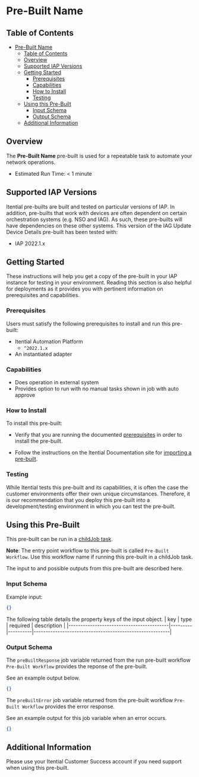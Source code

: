 <!-- This is a comment in md (Markdown) format, it will not be visible to the end user -->

<!-- Update the below line with your Pre-Built name -->
# Pre-Built Name

<!-- Leave TOC intact unless you've added or removed headers -->

## Table of Contents

- [Pre-Built Name](#pre-built-name)
  - [Table of Contents](#table-of-contents)
  - [Overview](#overview)
  - [Supported IAP Versions](#supported-iap-versions)
  - [Getting Started](#getting-started)
    - [Prerequisites](#prerequisites)
    - [Capabilities](#capabilities)
    - [How to Install](#how-to-install)
    - [Testing](#testing)
  - [Using this Pre-Built](#using-this-pre-built)
    - [Input Schema](#input-schema)
    - [Output Schema](#output-schema)
  - [Additional Information](#additional-information)

<!-- Write a few sentences about the Pre-Built and explain the use case(s) -->

## Overview

The **Pre-Built Name** pre-built is used for a repeatable task to automate your network operations.

- Estimated Run Time: < 1 minute

<!-- Update version for relevant major IAP release -->

## Supported IAP Versions

Itential pre-builts are built and tested on particular versions of IAP. In addition, pre-builts that work with devices are often dependent on certain orchestration systems (e.g. NSO and IAG). As such, these pre-builts will have dependencies on these other systems. This version of the IAG Update Device Details pre-built has been tested with:

- IAP 2022.1.x

## Getting Started

These instructions will help you get a copy of the pre-built in your IAP instance for testing in your environment. Reading this section is also helpful for deployments as it provides you with pertinent information on prerequisites and capabilities.

<!-- List any IAP version, adapters, or other dependencies needed to run this pre-built -->

### Prerequisites

Users must satisfy the following prerequisites to install and run this pre-built:

- Itential Automation Platform
  - `^2022.1.x`
- An instantiated adapter

<!-- List capabilities of the pre-built -->

### Capabilities

- Does operation in external system
- Provides option to run with no manual tasks shown in job with auto approve

<!-- Link to documentation for pre-built installation related major verison of IAP -->

### How to Install

To install this pre-built:

- Verify that you are running the documented [prerequisites](#prerequisites) in order to install the pre-built.

- Follow the instructions on the Itential Documentation site for [importing a pre-built](https://docs.itential.com/docs/importing-a-prebuilt-2).

### Testing

While Itential tests this pre-built and its capabilities, it is often the case the customer environments offer their own unique circumstances. Therefore, it is our recommendation that you deploy this pre-built into a development/testing environment in which you can test the pre-built.

<!-- Explain the main entrypoint(s) for this Pre-Built: Automation Catalog item, Workflow, Postman, etc. -->

## Using this Pre-Built

This pre-built can be run in a [childJob task](https://docs.itential.com/docs/childjob-1).

**Note**: The entry point workflow to this pre-built is called `Pre-Built Workflow`. Use this workflow name if running this pre-built in a childJob task.

The input to and possible outputs from this pre-built are described here.

<!-- Provide example input to pre-built as well as show table of what each property is regarding data type, if required, and a description -->

### Input Schema

Example input:

```json
{}
```

The following table details the property keys of the  input object.
| key                                      | type    | required | description                                             |
|------------------------------------------|---------|----------|---------------------------------------------------------|


<!-- Provide example input to pre-built as well as show table of what each property is regarding data type, if required, and a description -->

### Output Schema

The `preBuiltResponse` job variable returned from the run pre-built workflow `Pre-Built Workflow` provides the reponse of the pre-built.

See an example output below.

```json
{}
```

The `preBuiltError` job variable returned from the pre-built workflow `Pre-Built Workflow` provides the error response.

See an example output for this job variable when an error occurs.

```json
{}
```

## Additional Information

Please use your Itential Customer Success account if you need support when using this pre-built.
